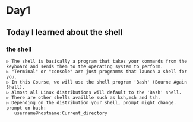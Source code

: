 # Day1
## Today I learned about the shell
### the shell
    ▷ The shell is basically a program that takes your commands from the keyboard and sends them to the operating system to perform.
    ▷ "Terminal" or "console" are just programms that launch a shell for you.
    ▷ In this Course, we will use the shell program 'Bash' (Bourne Again Shell).
    ▷ Almost all Linux distributions will default to the 'Bash' shell.
    ▷ There are other shells availble such as ksh,zsh and tsh.
    ▷ Depending on the distribution your shell, prompt might change.
    prompt on bash: 
       username@hostname:Current_directory
